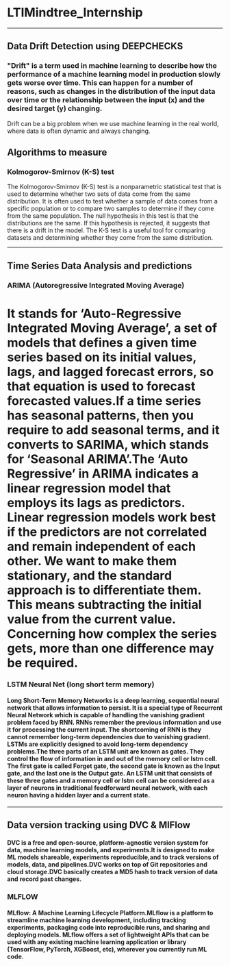 # LTIMindtree_Internship

----------------------------------------------------------------------------------------------------------------------------------------------------------

## Data Drift Detection using DEEPCHECKS

### "Drift" is a term used in machine learning to describe how the performance of a machine learning model in production slowly gets worse over time. This can happen for a number of reasons, such as changes in the distribution of the input data over time or the relationship between the input (x) and the desired target (y) changing. 
Drift can be a big problem when we use machine learning in the real world, where data is often dynamic and always changing. 
## Algorithms to measure 
### Kolmogorov-Smirnov (K-S) test
The Kolmogorov-Smirnov (K-S) test is a nonparametric statistical test that is used to determine whether two sets of data come from the same distribution. It is often used to test whether a sample of data comes from a specific population or to compare two samples to determine if they come from the same population.
The null hypothesis in this test is that the distributions are the same. If this hypothesis is rejected, it suggests that there is a drift in the model.
The K-S test is a useful tool for comparing datasets and determining whether they come from the same distribution.

----------------------------------------------------------------------------------------------------------------------------------------------------------

## Time Series Data Analysis and predictions 

### ARIMA (Autoregressive Integrated Moving Average)
# It stands for ‘Auto-Regressive Integrated Moving Average’, a set of models that defines a given time series based on its initial values, lags, and lagged forecast errors, so that equation is used to forecast forecasted values.If a time series has seasonal patterns, then you require to add seasonal terms, and it converts to SARIMA, which stands for ‘Seasonal ARIMA’.The ‘Auto Regressive’ in ARIMA indicates a linear regression model that employs its lags as predictors. Linear regression models work best if the predictors are not correlated and remain independent of each other. We want to make them stationary, and the standard approach is to differentiate them. This means subtracting the initial value from the current value. Concerning how complex the series gets, more than one difference may be required.

### LSTM Neural Net (long short term memory)
#### Long Short-Term Memory Networks is a deep learning, sequential neural network that allows information to persist. It is a special type of Recurrent Neural Network which is capable of handling the vanishing gradient problem faced by RNN. RNNs remember the previous information and use it for processing the current input. The shortcoming of RNN is they cannot remember long-term dependencies due to vanishing gradient. LSTMs are explicitly designed to avoid long-term dependency problems.The three parts of an LSTM unit are known as gates. They control the flow of information in and out of the memory cell or lstm cell. The first gate is called Forget gate, the second gate is known as the Input gate, and the last one is the Output gate. An LSTM unit that consists of these three gates and a memory cell or lstm cell can be considered as a layer of neurons in traditional feedforward neural network, with each neuron having a hidden layer and a current state.


----------------------------------------------------------------------------------------------------------------------------------------------------------

## Data version tracking using DVC & MlFlow
#### DVC is a free and open-source, platform-agnostic version system for data, machine learning models, and experiments.It is designed to make ML models shareable, experiments reproducible,and to track versions of models, data, and pipelines.DVC works on top of Git repositories and cloud storage.DVC basically creates a MD5 hash to track version of data and record past changes.
### MLFLOW
#### MLflow: A Machine Learning Lifecycle Platform.MLflow is a platform to streamline machine learning development, including tracking experiments, packaging code into reproducible runs, and sharing and deploying models. MLflow offers a set of lightweight APIs that can be used with any existing machine learning application or library (TensorFlow, PyTorch, XGBoost, etc), wherever you currently run ML code.
